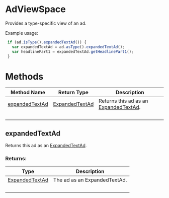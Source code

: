 # AdViewSpace
Provides a type-specific view of an ad. 

Example usage:
```javascript
 if (ad.isType().expandedTextAd()) {
   var expandedTextAd = ad.asType().expandedTextAd();
   var headlinePart1 = expandedTextAd.getHeadlinePart1();
 }
```

# Methods
|Method Name|Return Type|Description|
|-|-|-
[expandedTextAd](#expandedtextad)|[ExpandedTextAd](./ExpandedTextAd)|Returns this ad as an [ExpandedTextAd](./ExpandedTextAd).<br />
&nbsp;|&nbsp;|&nbsp;

## <a name="expandedtextad"></a>expandedTextAd
Returns this ad as an [ExpandedTextAd](./ExpandedTextAd).

### Returns:
|Type|Description|
|-|-
[ExpandedTextAd](./ExpandedTextAd)|The ad as an ExpandedTextAd.
&nbsp;|&nbsp;

